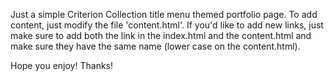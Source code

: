 Just a simple Criterion Collection title menu themed portfolio page.
To add content, just modify the file 'content.html'. If you'd like to add new links, just make sure to add both the link in the index.html and the content.html and make sure they have the same name (lower case on the content.html).

Hope you enjoy! Thanks!

